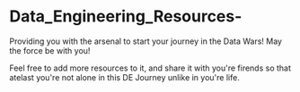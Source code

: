 # Data_Engineering_Resources-
Providing you with the arsenal to start your journey in the Data Wars! May the force be with you! 

Feel free to add more resources to it, and share it with you're firends so that atelast you're not alone in this DE Journey unlike in you're life. 
